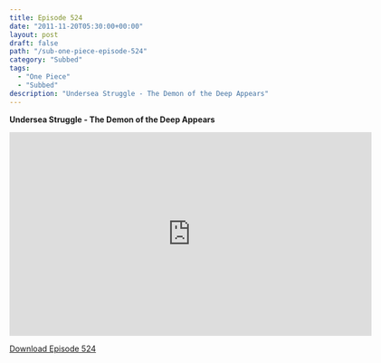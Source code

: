 ```yaml
---
title: Episode 524
date: "2011-11-20T05:30:00+00:00"
layout: post
draft: false
path: "/sub-one-piece-episode-524"
category: "Subbed"
tags:
  - "One Piece"
  - "Subbed"
description: "Undersea Struggle - The Demon of the Deep Appears"
---
```


**Undersea Struggle - The Demon of the Deep Appears**

<iframe width="640" height="360" src="https://www.rapidvideo.com/e/G6FRPF5XHN" frameborder="0" marginwidth=0 marginheight=0 scrolling=no allowfullscreen></iframe>

<a href="http://ouo.io/qs/eCodkFEQ?s=https://rapidvid.to/d/https://www.rapidvideo.com/e/G6FRPF5XHN">Download Episode 524</a>
